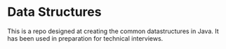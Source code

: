 # Data Structures
This is a repo designed at creating the common datastructures in Java. It has been used in preparation for technical interviews.


